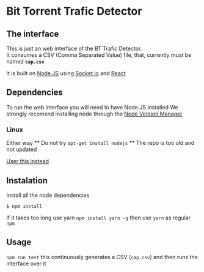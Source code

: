 Bit Torrent Trafic Detector
=====================

## The interface

This is just an web interface of the BT Trafic Detector.  
It consumes a CSV (Comma Separated Value) file, that, currently must be named **`cap.csv`**

It is built on [Node.JS](https://nodejs.org/en/) using [Socket.io](https://github.com/user/repo/blob/branch/other_file.md) and [React](https://facebook.github.io/react/)

## Dependencies

To run the web interface you will need to have Node.JS installed
We strongly recomend installing node through the [Node Version Manager](https://github.com/creationix/nvm)

### Linux
Either way ** Do not try `apt-get install nodejs` **
The repo is too old and not updated

[User this instead](http://workshop.botter.ventures/2015/10/23/how-to-install-node-js-using-nvm-on-ubuntu/)

## Instalation
Install all the node dependencies
```
$ npm install
```
If it takes too long use yarn
`npm install yarn -g` then use `yarn` as regular `npm`

## Usage

`npm run test` this continuously generates a CSV (`cap.csv`) and then runs the interface over it
